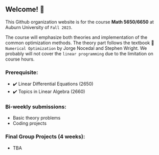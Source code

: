 ## Welcome! 👋

This Github organization website is for the course **Math 5650/6650** at Auburn University of  ``Fall 2023``. 

The course will emphasize both theories and implementation of the common optimization methods. The theory part follows the textbook :closed_book: ``Numerical Optimization`` by Jorge Nocedal and Stephen Wright. We probably will not cover the ``linear programming`` due to the limitation on course hours.  



### Prerequisite: 

- :heavy_check_mark: Linear Differential Equations (2650)
- :heavy_check_mark: Topics in Linear Algebra (2660)


### Bi-weekly submissions: 

- Basic theory problems
- Coding projects

### Final Group Projects (4 weeks):

- TBA

<!--

**Here are some ideas to get you started:**

🙋‍♀️ A short introduction - what is your organization all about?
🌈 Contribution guidelines - how can the community get involved?
👩‍💻 Useful resources - where can the community find your docs? Is there anything else the community should know?
🍿 Fun facts - what does your team eat for breakfast?
🧙 Remember, you can do mighty things with the power of [Markdown](https://docs.github.com/github/writing-on-github/getting-started-with-writing-and-formatting-on-github/basic-writing-and-formatting-syntax)
-->
